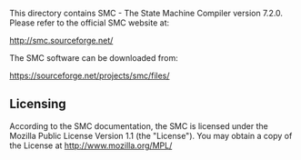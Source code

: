 This directory contains SMC - The State Machine Compiler version 7.2.0.
Please refer to the official SMC website at:

http://smc.sourceforge.net/

The SMC software can be downloaded from:

https://sourceforge.net/projects/smc/files/


Licensing
---------
According to the SMC documentation, the SMC is licensed under the
Mozilla Public License Version 1.1 (the "License"). You may obtain
a copy of the License at http://www.mozilla.org/MPL/




